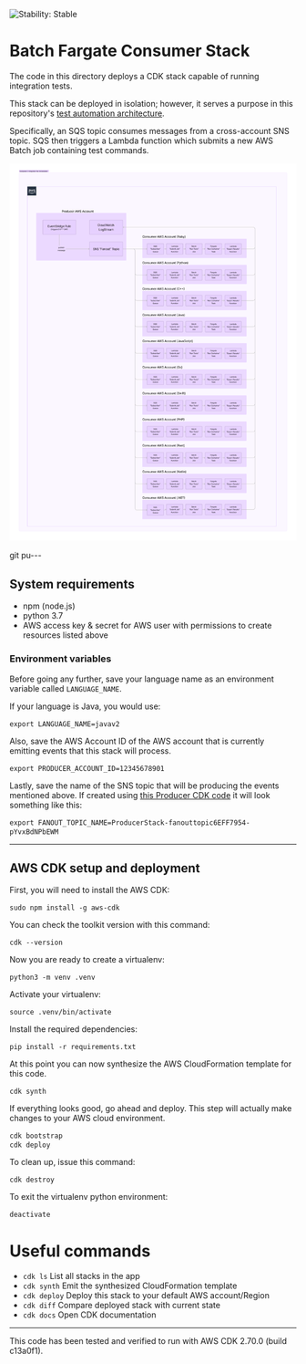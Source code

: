![Stability: Stable](https://img.shields.io/badge/stability-Stable-success.svg?style=for-the-badge)

# Batch Fargate Consumer Stack

The code in this directory deploys a CDK stack capable of running integration tests.

This stack can be deployed in isolation; however, it serves a purpose in this repository's [test automation architecture](../README.md).

Specifically, an SQS topic consumes messages from a cross-account SNS topic. SQS then triggers a Lambda function which submits a new AWS Batch job containing test commands.

![weathertop-comp-2.png](..%2Farchitecture_diagrams%2Fpng%2Fweathertop-comp-2.png)

git pu---
## System requirements
* npm (node.js)
* python 3.7  
* AWS access key & secret for AWS user with permissions to create resources listed above

### Environment variables
Before going any further, save your language name as an environment variable called `LANGUAGE_NAME`.

If your language is Java, you would use:
```
export LANGUAGE_NAME=javav2
```

Also, save the AWS Account ID of the AWS account that is currently emitting 
events that this stack will process.
```
export PRODUCER_ACCOUNT_ID=12345678901
```

Lastly, save the name of the SNS topic that will be producing the events mentioned above.
If created using [this Producer CDK code](../eventbridge_rule_with_sns_fanout/README.md) it will look something like this:
```
export FANOUT_TOPIC_NAME=ProducerStack-fanouttopic6EFF7954-pYvxBdNPbEWM
```
---

## AWS CDK setup and deployment

First, you will need to install the AWS CDK:

```
sudo npm install -g aws-cdk
```

You can check the toolkit version with this command:

```
cdk --version
```

Now you are ready to create a virtualenv:

```
python3 -m venv .venv
```

Activate your virtualenv:

```
source .venv/bin/activate
```

Install the required dependencies:

```
pip install -r requirements.txt
```

At this point you can now synthesize the AWS CloudFormation template for this code.

```
cdk synth
```

If everything looks good, go ahead and deploy. This step will actually make
changes to your AWS cloud environment.  

```
cdk bootstrap
cdk deploy
```

To clean up, issue this command:

```
cdk destroy
```

To exit the virtualenv python environment:

```
deactivate
```

# Useful commands

 * `cdk ls`          List all stacks in the app
 * `cdk synth`       Emit the synthesized CloudFormation template
 * `cdk deploy`      Deploy this stack to your default AWS account/Region
 * `cdk diff`        Compare deployed stack with current state
 * `cdk docs`        Open CDK documentation

---
This code has been tested and verified to run with AWS CDK 2.70.0 (build c13a0f1).
